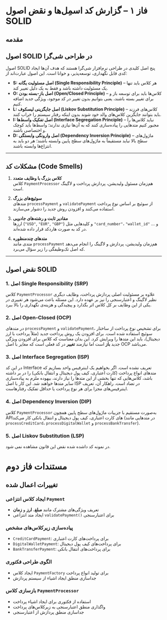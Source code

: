 # فاز ۱ – گزارش کد اسمِل‌ها و نقض اصول SOLID

## مقدمه
## اصول SOLID در طراحی شی‌گرا

اصول SOLID پنج اصل کلیدی در طراحی نرم‌افزار شی‌گرا هستند که هدف آن‌ها ایجاد کدی قابل نگهداری، توسعه‌پذیر، و خوانا است. این اصول عبارت‌اند از:

- **S: اصل مسئولیت یگانه (Single Responsibility Principle)** – هر کلاس باید تنها یک مسئولیت داشته باشد و فقط به یک دلیل تغییر کند.
- **O: اصل باز-بسته بودن (Open/Closed Principle)** – کلاس‌ها باید برای توسعه باز و برای تغییر بسته باشند، یعنی بتوانیم بدون تغییر در کد موجود، ویژگی جدید اضافه کنیم.
- **L: اصل جایگزینی لیسکوف (Liskov Substitution Principle)** – کلاس‌های فرزند باید بتوانند جایگزین کلاس‌های والد خود شوند بدون اینکه رفتار سیستم را خراب کنند.
- **I: اصل تفکیک واسط‌ها (Interface Segregation Principle)** – نباید کلاس‌ها را مجبور کنیم متدهایی را پیاده‌سازی کنند که به آن‌ها نیازی ندارند؛ واسط‌ها باید کوچک و اختصاصی باشند.
- **D: اصل وارونگی وابستگی (Dependency Inversion Principle)** – ماژول‌های سطح بالا نباید مستقیماً به ماژول‌های سطح پایین وابسته باشند؛ هر دو باید به انتزاع‌ها وابسته باشند.

---

## مشکلات کد (Code Smells)

1. **کلاس بزرگ با وظایف متعدد**  
   کلاس `PaymentProcessor` هم‌زمان مسئول ولیدیشن، پردازش پرداخت و لاگینگ است.

2. **سوئیچ‌های بزرگ**  
   متدهای `processPayment` و `validatePayment` از سوئیچ بر اساس نوع پرداخت استفاده می‌کنند و افزودن روش جدید را دشوار می‌سازند.

3. **مقادیر ثابت و رشته‌های جادویی**  
   ارزها (`"USD"`, `"EUR"`, `"GBP"`) و کلیدهایی مثل `"card_number"`، `"wallet_id"` و ... در کد به صورت هاردکد قرار داده شده‌اند.

4. **متدهای چندمنظوره**  
   متدی مانند `processPayment` هم‌زمان ولیدیشن، پردازش و لاگینگ را انجام می‌دهد که اصل تک‌وظیفگی را زیر سؤال می‌برد.

---

## نقض اصول SOLID

### 1. اصل Single Responsibility (SRP)
کلاس `PaymentProcessor` علاوه بر مسئولیت اصلی پردازش پرداخت، وظایف دیگری نظیر لاگینگ و اعتبارسنجی را نیز بر عهده دارد. این مسئله باعث می‌شود هر تغییری در یکی از این وظایف بر کل کلاس اثر بگذارد و پیچیدگی و هزینه‌ی نگهداری را بالا ببرد.

### 2. اصل Open-Closed (OCP)
در متدهای `processPayment` و `validatePayment`، برای تشخیص نوع پرداخت از ساختار سوئیچ استفاده شده است. برای افزودن یک روش پرداخت جدید (مثلاً پرداخت با ارز دیجیتال)، باید این متدها را ویرایش کرد. این بدان معناست که کلاس برای افزودن ویژگی جدید **باز** است اما نیازمند **تغییر** در کد فعلی است که مغایر با اصل OCP می‌باشد.

### 3. اصل Interface Segregation (ISP)
در این کد Interface  تعریف نشده است. اگر بخواهیم یک اینترفیس واحد بسازیم که متدهای انواع پرداخت (کارت اعتباری، کیف پول دیجیتال و انتقال بانکی) را در بر داشته باشد، کلاس‌هایی که تنها بخشی از این متدها را نیاز دارند، بیهوده ملزم به پیاده‌سازی سایر متدها خواهند شد. این کار با اصل ISP در تضاد است. راهکار آن، تعریف اینترفیس‌های مجزا برای هر نوع پرداخت یا حداقل تفکیک رفتارهاست.

### 4. اصل Dependency Inversion (DIP)
کلاس `PaymentProcessor` به‌صورت مستقیم با جزییات ماژول‌های سطح پایین همچون APIهای کارت اعتباری، کیف پول دیجیتال و انتقال بانکی کار می‌کند (در متدهایی مانند `processCreditCard`، `processDigitalWallet` و `processBankTransfer`). 

### 5. اصل Liskov Substitution (LSP)
در نمونه کد داشده شده نقض این قانون مشاهده نمی شود.


# مستندات فاز دوم 

## تغییرات اعمال شده

### ایجاد کلاس انتزاعی `Payment`

- تعریف ویژگی‌های مشترک مانند **مبلغ**، **ارز** و **زمان**
- ایجاد متد انتزاعی `validatePayment()` برای اعتبارسنجی

### پیاده‌سازی زیرکلاس‌های مشخص

- `CreditCardPayment`: برای پرداخت‌های کارت اعتباری
- `DigitalWalletPayment`: برای پرداخت‌های کیف پول دیجیتال
- `BankTransferPayment`: برای پرداخت‌های انتقال بانکی

### الگوی طراحی فکتوری

- ایجاد کلاس `PaymentFactory` برای تولید انواع پرداخت
- جداسازی منطق ایجاد اشیاء از سیستم پردازش

### بازسازی کلاس `PaymentProcessor`

- استفاده از فکتوری برای ایجاد اشیاء پرداخت
- واگذاری منطق اعتبارسنجی به زیرکلاس‌های پرداخت
- جداسازی منطق پردازش از اعتبارسنجی

